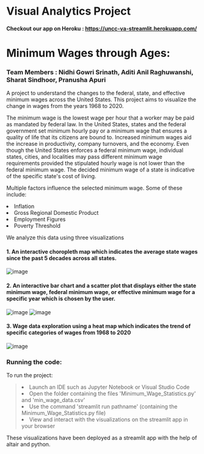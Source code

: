 # Visual Analytics Project

#### Checkout our app on Heroku : https://uncc-va-streamlit.herokuapp.com/

# **Minimum Wages through Ages:**
### Team Members : Nidhi Gowri Srinath, Aditi Anil Raghuwanshi, Sharat Sindhoor, Pranusha Apuri
A project to understand the changes to the federal, state, and effective minimum wages across the United States. This project aims to visualize the change in wages from the years 1968 to 2020.

The minimum wage is the lowest wage per hour that a worker may be paid as mandated by federal law. In the United States, states and the federal government set minimum hourly pay or a minimum wage that ensures a  quality of life that its citizens are bound to. Increased minimum wages aid the increase in productivity, company turnovers, and the economy. Even though the United States enforces a federal minimum wage, individual states, cities, and localities may pass different minimum wage requirements provided the stipulated hourly wage is not lower than the federal minimum wage. The decided minimum wage of a state is indicative of the specific state's cost of living. 

Multiple factors influence the selected minimum wage. Some of these include:
<li> Inflation
<li> Gross Regional Domestic Product
<li> Employment Figures
<li> Poverty Threshold

We analyze this data using three visualizations
#### 1. An interactive choropleth map which indicates the average state wages since the past 5 decades across all states. 
![image](https://i.imgur.com/Gk4FiSB.png)

#### 2. An interactive bar chart and a scatter plot that displays either the state minimum wage, federal minimum wage, or effective minimum wage for a specific year which is chosen by the user. 
![image](https://i.imgur.com/cq8xxaY.png)
![image](https://i.imgur.com/bQCTsC2.png)

#### 3. Wage data exploration using a heat map which indicates the trend of specific categories of wages from 1968 to 2020 
![image](https://i.imgur.com/gzaos7x.png)
  
### Running the code:
  To run the project:
  > <li> Launch an IDE such as Jupyter Notebook or Visual Studio Code </li>
  > <li> Open the folder containing the files 'Minimum_Wage_Statistics.py' and 'min_wage_data.csv' </li>
  > <li> Use the command 'streamlit run pathname' (containing the Minimum_Wage_Statistics.py file) </li>
  > <li> View and interact with the visualizations on the streamlit app in your browser </li>

These visualizations have been deployed as a streamlit app with the help of altair and python.


